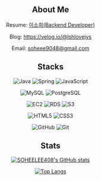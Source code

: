 <div align="center">

## About Me

Resume: <a href="">이소희(Backend Developer)</a>

Blog: https://velog.io/@lshlovejys

Email: <a href="mailto:soheee9048@gmail.com">soheee9048@gmail.com</a>


## Stacks

![Java](https://img.shields.io/badge/JAVA-007396?style=flat-square&logo=java&logoColor=white)
![Spring](https://img.shields.io/badge/-Spring-6DB33F?style=flat-square&logo=Spring&logoColor=white)
![JavaScript](https://img.shields.io/badge/JavaScript-F7DF1E?style=flat-square&logo=JavaScript&logoColor=white)

![MySQL](https://img.shields.io/badge/MySQL-4479A1?style=flat-square&logo=MySQL&logoColor=fff)
![PostgreSQL](https://img.shields.io/badge/PostgreSQL-4169E1?style=flat-square&logo=PostgreSQL&logoColor=fff)

![EC2](https://img.shields.io/badge/EC2-FF9900?style=flat-square&logo=EC2&logoColor=fff)
![RDS](https://img.shields.io/badge/RDS-527FFF?style=flat-square&logo=rds&logoColor=fff)
![S3](https://img.shields.io/badge/S3-569A31?style=flat-square&logo=S3&logoColor=fff)

![HTML5](https://img.shields.io/badge/HTML5-E34F26?style=flat-square&logo=html5&logoColor=fff)
![CSS3](https://img.shields.io/badge/CSS3-1572B6?style=flat-square&logo=css3&logoColor=fff)

![GitHub](https://img.shields.io/badge/GitHub-181717?style=flat-square&logo=GitHub&logoColor=fff)
![Git](https://img.shields.io/badge/Git-F05032?style=flat-square&logo=Git&logoColor=fff)

## Stats
  
[![SOHEELEE408's GitHub stats](https://github-readme-stats.vercel.app/api?username=soheelee408)]()

[![Top Langs](https://github-readme-stats.vercel.app/api/top-langs/?username=SOHEELEE408&langs_count=10&layout=compact)]()

</div>
